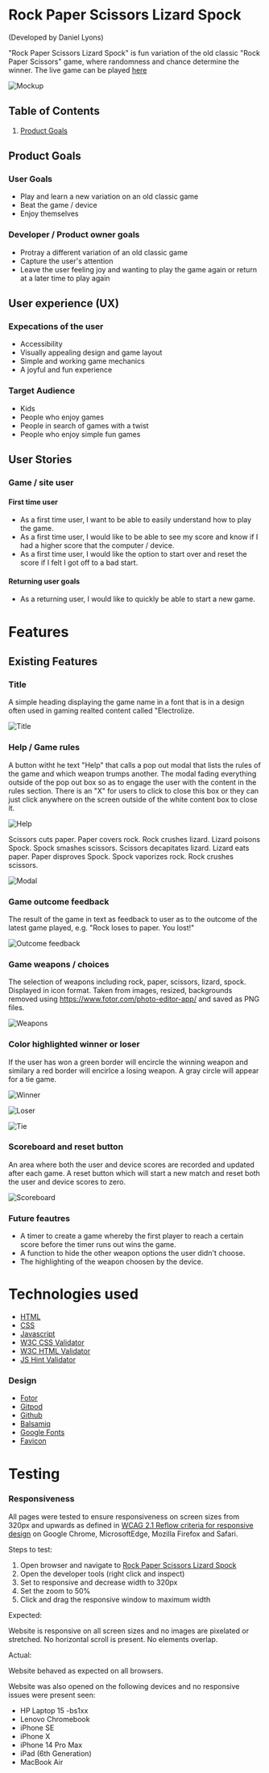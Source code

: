 # Rock Paper Scissors Lizard Spock
(Developed by Daniel Lyons)

"Rock Paper Scissors Lizard Spock" is fun variation of the old classic "Rock Paper Scissors" game, where randomness and chance determine the winner. The live game can be played [here](https://chancandan.github.io/portfolio-project-2/)

![Mockup](docs/readme_images/responsiveness.JPG)

## Table of Contents

1. [Product Goals](#product-goals)


## Product Goals 

### User Goals
- Play and learn a new variation on an old classic game
- Beat the game / device
- Enjoy themselves

### Developer / Product owner goals
- Protray a different variation of an old classic game
- Capture the user's attention
- Leave the user feeling joy and wanting to play the game again or return at a later time to play again

## User experience (UX)

### Expecations of the user

- Accessibility
- Visually appealing design and game layout
- Simple and working game mechanics
- A joyful and fun experience

### Target Audience

- Kids
- People who enjoy games
- People in search of games with a twist
- People who enjoy simple fun games

## User Stories

### Game / site user

#### First time user

* As a first time user, I want to be able to easily understand how to play the game.
* As a first time user, I would like to be able to see my score and know if I had a higher score that the computer / device.
* As a first time user, I would like the option to start over and reset the score if I felt I got off to a bad start.

#### Returning user goals

* As a returning user, I would like to quickly be able to start a new game.

# Features

## Existing Features

### Title

A simple heading displaying the game name in a font that is in a design often used in gaming realted content called "Electrolize.

![Title](docs/readme_images/game_title.JPG)

### Help / Game rules

A button witht he text "Help" that calls a pop out modal that lists the rules of the game and which weapon trumps another. The modal fading everything outside of the pop out box so as to engage the user with the content in the rules section. There is an "X" for users to click to close this box or they can just click anywhere on the screen outside of the white content box to close it.

![Help](docs/readme_images/help_button.JPG)

Scissors cuts paper.
Paper covers rock.
Rock crushes lizard.
Lizard poisons Spock.
Spock smashes scissors.
Scissors decapitates lizard.
Lizard eats paper.
Paper disproves Spock.
Spock vaporizes rock.
Rock crushes scissors.

![Modal](docs/readme_images/modal_rules.JPG)

### Game outcome feedback

The result of the game in text as feedback to user as to the outcome of the latest game played, e.g. "Rock loses to paper. You lost!"

![Outcome feedback](docs/readme_images/game_outcome_feedback.JPG)

### Game weapons / choices

The selection of weapons including rock, paper, scissors, lizard, spock. Displayed in icon format. Taken from images, resized, backgrounds removed using https://www.fotor.com/photo-editor-app/ and saved as PNG files.

![Weapons](docs/readme_images/weapons.JPG)

### Color highlighted winner or loser

If the user has won a green border will encircle the winning weapon and similary a red border will encirlce a losing weapon. A gray circle will appear for a tie game.

![Winner](docs/readme_images/winner.JPG)

![Loser](docs/readme_images/loser.JPG)

![Tie](docs/readme_images/tie.JPG)

### Scoreboard and reset button

An area where both the user and device scores are recorded and updated after each game. 
A reset button which will start a new match and reset both the user and device scores to zero.

![Scoreboard](docs/readme_images/scoreboard.JPG)

### Future feautres

* A timer to create a game whereby the first player to reach a certain score before the timer runs out wins the game.
* A function to hide the other weapon options the user didn't choose.
* The highlighting of the weapon choosen by the device.

# Technologies used
* [HTML](https://en.wikipedia.org/wiki/HTML5) 
* [CSS](https://en.wikipedia.org/wiki/CSS)
* [Javascript](https://en.wikipedia.org/wiki/JavaScript)
* [W3C CSS Validator](https://jigsaw.w3.org/css-validator/validator)
* [W3C HTML Validator](https://validator.w3.org/#validate_by_input)
* [JS Hint Validator](https://jshint.com/)
### Design
* [Fotor](https://fotor.com/photo-editor-app/)
* [Gitpod](https://gitpod.io)
* [Github](https://github.com/)
* [Balsamiq](https://balsamiq.com/)
* [Google Fonts](https://fonts.google.com/)
* [Favicon](https://favicon.io/favicon-converter/ )

# Testing

### Responsiveness

All pages were tested to ensure responsiveness on screen sizes from 320px and upwards as defined in [WCAG 2.1 Reflow criteria for responsive design](https://www.w3.org/WAI/WCAG21/Understanding/reflow.html) on Google Chrome, MicrosoftEdge, Mozilla Firefox and Safari.

Steps to test:

1. Open browser and navigate to [Rock Paper Scissors Lizard Spock](https://chancandan.github.io/portfolio-project-2/)
2. Open the developer tools (right click and inspect)
3. Set to responsive and decrease width to 320px
4. Set the zoom to 50%
5. Click and drag the responsive window to maximum width

Expected:

Website is responsive on all screen sizes and no images are pixelated or stretched.
No horizontal scroll is present.
No elements overlap.

Actual:

Website behaved as expected on all browsers.

Website was also opened on the following devices and no responsive issues were present seen:

- HP Laptop 15 -bs1xx
- Lenovo Chromebook
- iPhone SE
- iPhone X
- iPhone 14 Pro Max
- iPad (6th Generation)
- MacBook Air

